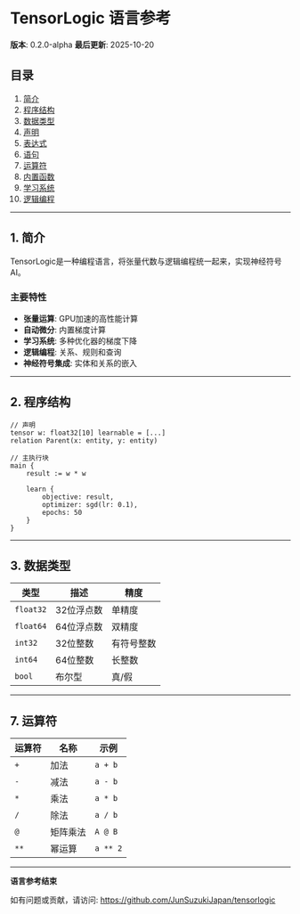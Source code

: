 # TensorLogic 语言参考

**版本**: 0.2.0-alpha
**最后更新**: 2025-10-20

## 目录

1. [简介](#简介)
2. [程序结构](#程序结构)
3. [数据类型](#数据类型)
4. [声明](#声明)
5. [表达式](#表达式)
6. [语句](#语句)
7. [运算符](#运算符)
8. [内置函数](#内置函数)
9. [学习系统](#学习系统)
10. [逻辑编程](#逻辑编程)

---

## 1. 简介

TensorLogic是一种编程语言，将张量代数与逻辑编程统一起来，实现神经符号AI。

### 主要特性

- **张量运算**: GPU加速的高性能计算
- **自动微分**: 内置梯度计算
- **学习系统**: 多种优化器的梯度下降
- **逻辑编程**: 关系、规则和查询
- **神经符号集成**: 实体和关系的嵌入

---

## 2. 程序结构

```tensorlogic
// 声明
tensor w: float32[10] learnable = [...]
relation Parent(x: entity, y: entity)

// 主执行块
main {
    result := w * w

    learn {
        objective: result,
        optimizer: sgd(lr: 0.1),
        epochs: 50
    }
}
```

---

## 3. 数据类型

| 类型 | 描述 | 精度 |
|------|-------------|-----------|
| `float32` | 32位浮点数 | 单精度 |
| `float64` | 64位浮点数 | 双精度 |
| `int32` | 32位整数 | 有符号整数 |
| `int64` | 64位整数 | 长整数 |
| `bool` | 布尔型 | 真/假 |

---

## 7. 运算符

| 运算符 | 名称 | 示例 |
|----------|------|---------|
| `+` | 加法 | `a + b` |
| `-` | 减法 | `a - b` |
| `*` | 乘法 | `a * b` |
| `/` | 除法 | `a / b` |
| `@` | 矩阵乘法 | `A @ B` |
| `**` | 幂运算 | `a ** 2` |

---

**语言参考结束**

如有问题或贡献，请访问: https://github.com/JunSuzukiJapan/tensorlogic
